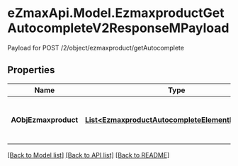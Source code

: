 # eZmaxApi.Model.EzmaxproductGetAutocompleteV2ResponseMPayload
Payload for POST /2/object/ezmaxproduct/getAutocomplete

## Properties

Name | Type | Description | Notes
------------ | ------------- | ------------- | -------------
**AObjEzmaxproduct** | [**List&lt;EzmaxproductAutocompleteElementResponse&gt;**](EzmaxproductAutocompleteElementResponse.md) | An array of Ezmaxproduct autocomplete element response. | 

[[Back to Model list]](../README.md#documentation-for-models) [[Back to API list]](../README.md#documentation-for-api-endpoints) [[Back to README]](../README.md)

